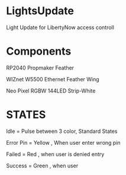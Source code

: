 # LightsUpdate
Light Update for LibertyNow access controll 

# Components
RP2040 Propmaker Feather

WIZnet W5500 Ethernet Feather Wing

Neo Pixel RGBW 144LED Strip-White 

# STATES
Idle       = Pulse between 3 color, Standard States

Error Pin  = Yellow , When user enter wrong pin

Failed     = Red , when user is denied entry

Success    = Green , when user 
